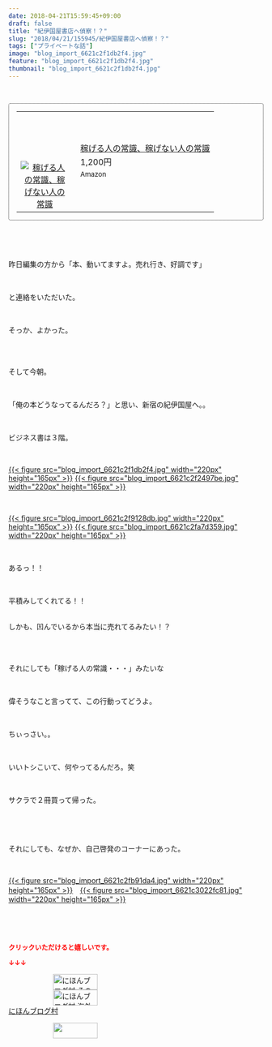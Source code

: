 ```yaml
---
date: 2018-04-21T15:59:45+09:00
draft: false
title: "紀伊国屋書店へ偵察！？"
slug: "2018/04/21/155945/紀伊国屋書店へ偵察！？"
tags: ["プライベートな話"]
image: "blog_import_6621c2f1db2f4.jpg"
feature: "blog_import_6621c2f1db2f4.jpg"
thumbnail: "blog_import_6621c2f1db2f4.jpg"
---
```

<p> </p><div contenteditable="false" style="padding: 15px; border-radius: 4px; border: 1px dotted currentColor; border-image: none;"><table border="0" cellpadding="0" cellspacing="0" style="margin: 0px; table-layout: fixed;" width="100%">	<tbody width="100%">		<tr>			<td aligin="center" style="vertical-align: middle;" width="95"><span style="text-align: center; display: block;"><a alt0="BlogAffiliate" href="affiliate.do?affiliateId=37073823" rel="nofollow" target="_blank"><img alt="稼げる人の常識、稼げない人の常識" border="0" data-img="affiliate" src="data:image/svg+xml;charset=utf-8,%3Csvg%20xmlns%3D%22http%3A%2F%2Fwww.w3.org%2F2000%2Fsvg%22%20title%3D%22Placeholder%20for%20Images%22%20role%3D%22presentation%22%20viewBox%3D%220%200%201%201%22%20%2F%3E" style="margin: 0px; vertical-align: middle; max-width: 95px;" data-src="https://images-fe.ssl-images-amazon.com/images/I/51Ft8zEBpkL._SL160_.jpg"/><noscript><img alt="稼げる人の常識、稼げない人の常識" border="0" data-img="affiliate" src="https://images-fe.ssl-images-amazon.com/images/I/51Ft8zEBpkL._SL160_.jpg" style="margin: 0px; vertical-align: middle; max-width: 95px;"></noscript></a></span></td>			<td style="line-height: 1.5; padding-left: 15px; vertical-align: middle;"><a alt0="BlogAffiliate" href="affiliate.do?affiliateId=37073823" rel="nofollow" target="_blank">稼げる人の常識、稼げない人の常識</a>			<div style="padding: 3px 0px;">1,200円</div>			<div style="font-size: 0.83em;">Amazon</div></td>		</tr>	</tbody></table></div><p> </p><p> </p><p>昨日編集の方から「本、動いてますよ。売れ行き、好調です」</p><p> </p><p>と連絡をいただいた。</p><p> </p><p>そっか、よかった。</p><p> </p><p><br/>そして今朝。</p><p> </p><p>「俺の本どうなってるんだろ？」と思い、新宿の紀伊国屋へ。。</p><p> </p><p>ビジネス書は３階。</p><p> </p><p><a href="blog_import_6621c2f1db2f4.jpg">{{< figure src="blog_import_6621c2f1db2f4.jpg" width="220px" height="165px" >}}</a> <a href="blog_import_6621c2f2497be.jpg">{{< figure src="blog_import_6621c2f2497be.jpg" width="220px" height="165px" >}}</a></p><p> </p><p><a href="blog_import_6621c2f9128db.jpg">{{< figure src="blog_import_6621c2f9128db.jpg" width="220px" height="165px" >}}</a> <a href="blog_import_6621c2fa7d359.jpg">{{< figure src="blog_import_6621c2fa7d359.jpg" width="220px" height="165px" >}}</a></p><p> </p><p>あるっ！！</p><p> </p><p>平積みしてくれてる！！</p><p><br/>しかも、凹んでいるから本当に売れてるみたい！？</p><p> </p><p><br/>それにしても「稼げる人の常識・・・」みたいな</p><p> </p><p>偉そうなこと言ってて、この行動ってどうよ。</p><p> </p><p>ちぃっさい。。</p><p> </p><p>いいトシこいて、何やってるんだろ。笑</p><p> </p><p>サクラで２冊買って帰った。</p><p> </p><p> </p><p>それにしても、なぜか、自己啓発のコーナーにあった。</p><p> </p><p><a href="blog_import_6621c2fb91da4.jpg">{{< figure src="blog_import_6621c2fb91da4.jpg" width="220px" height="165px" >}}</a>　<a href="blog_import_6621c3022fc81.jpg">{{< figure src="blog_import_6621c3022fc81.jpg" width="220px" height="165px" >}}</a></p><p> </p><p> </p><p><font color="#ff0000" size="2"><strong>クリックいただけると嬉しいです。</strong></font></p><p><font color="#ff0000" size="2"><strong>↓↓↓</strong></font></p><p><a href="ranking.html?p_cid=01260127" id="&amp;blogmura_banner" target="_blank"><img alt="にほんブログ村 その他生活ブログ 不動産投資へ" border="0" height="31" src="data:image/svg+xml;charset=utf-8,%3Csvg%20xmlns%3D%22http%3A%2F%2Fwww.w3.org%2F2000%2Fsvg%22%20title%3D%22Placeholder%20for%20Images%22%20role%3D%22presentation%22%20viewBox%3D%220%200%2088%2031%22%20%2F%3E" width="88" data-src="https://img-proxy.blog-video.jp/images?url=http%3A%2F%2Flife.blogmura.com%2Fhudousantoushi%2Fimg%2Fhudousantoushi88_31.gif" style="aspect-ratio: auto 88 / 31;"/><noscript><img alt="にほんブログ村 その他生活ブログ 不動産投資へ" border="0" height="31" src="https://img-proxy.blog-video.jp/images?url=http%3A%2F%2Flife.blogmura.com%2Fhudousantoushi%2Fimg%2Fhudousantoushi88_31.gif" width="88"></noscript></a><br/><a href="ranking.html?p_cid=01260127" target="_blank"><img alt="にほんブログ村 海外生活ブログ バリ島情報へ" border="0" height="31" src="data:image/svg+xml;charset=utf-8,%3Csvg%20xmlns%3D%22http%3A%2F%2Fwww.w3.org%2F2000%2Fsvg%22%20title%3D%22Placeholder%20for%20Images%22%20role%3D%22presentation%22%20viewBox%3D%220%200%2088%2031%22%20%2F%3E" width="88" data-src="https://img-proxy.blog-video.jp/images?url=http%3A%2F%2Foverseas.blogmura.com%2Fbali%2Fimg%2Fbali88_31.gif" style="aspect-ratio: auto 88 / 31;"/><noscript><img alt="にほんブログ村 海外生活ブログ バリ島情報へ" border="0" height="31" src="https://img-proxy.blog-video.jp/images?url=http%3A%2F%2Foverseas.blogmura.com%2Fbali%2Fimg%2Fbali88_31.gif" width="88"></noscript></a><br/><a href="ranking.html?p_cid=01260127" target="_blank">にほんブログ村</a></p><p><a href="link.php?1804582" title="人気ブログランキングへ"><img border="0" height="31" src="data:image/svg+xml;charset=utf-8,%3Csvg%20xmlns%3D%22http%3A%2F%2Fwww.w3.org%2F2000%2Fsvg%22%20title%3D%22Placeholder%20for%20Images%22%20role%3D%22presentation%22%20viewBox%3D%220%200%2088%2031%22%20%2F%3E" width="88" data-src="https://blog.with2.net/img/banner/banner_22.gif" style="aspect-ratio: auto 88 / 31;"/><noscript><img border="0" height="31" src="https://blog.with2.net/img/banner/banner_22.gif" width="88"></noscript></a></p><p> </p>

